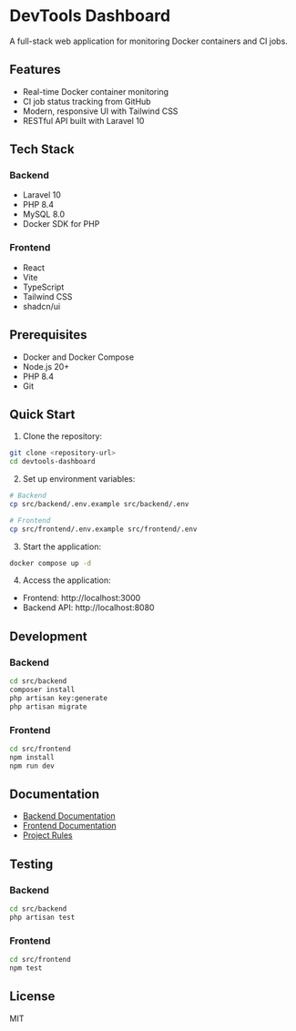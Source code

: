 # DevTools Dashboard

A full-stack web application for monitoring Docker containers and CI jobs.

## Features

- Real-time Docker container monitoring
- CI job status tracking from GitHub
- Modern, responsive UI with Tailwind CSS
- RESTful API built with Laravel 10

## Tech Stack

### Backend
- Laravel 10
- PHP 8.4
- MySQL 8.0
- Docker SDK for PHP

### Frontend
- React
- Vite
- TypeScript
- Tailwind CSS
- shadcn/ui

## Prerequisites

- Docker and Docker Compose
- Node.js 20+
- PHP 8.4
- Git

## Quick Start

1. Clone the repository:
```bash
git clone <repository-url>
cd devtools-dashboard
```

2. Set up environment variables:
```bash
# Backend
cp src/backend/.env.example src/backend/.env

# Frontend
cp src/frontend/.env.example src/frontend/.env
```

3. Start the application:
```bash
docker compose up -d
```

4. Access the application:
- Frontend: http://localhost:3000
- Backend API: http://localhost:8080

## Development

### Backend
```bash
cd src/backend
composer install
php artisan key:generate
php artisan migrate
```

### Frontend
```bash
cd src/frontend
npm install
npm run dev
```

## Documentation

- [Backend Documentation](docs/backend/README.md)
- [Frontend Documentation](docs/frontend/README.md)
- [Project Rules](docs/PROJECT_RULES.md)

## Testing

### Backend
```bash
cd src/backend
php artisan test
```

### Frontend
```bash
cd src/frontend
npm test
```

## License

MIT
